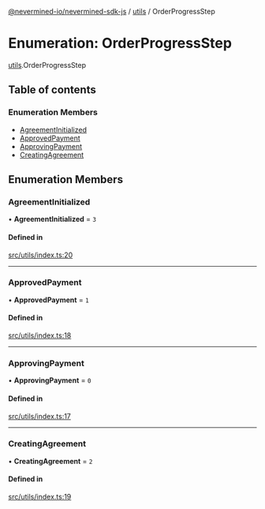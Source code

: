 [@nevermined-io/nevermined-sdk-js](../code-reference.md) / [utils](../modules/utils.md) / OrderProgressStep

# Enumeration: OrderProgressStep

[utils](../modules/utils.md).OrderProgressStep

## Table of contents

### Enumeration Members

- [AgreementInitialized](utils.OrderProgressStep.md#agreementinitialized)
- [ApprovedPayment](utils.OrderProgressStep.md#approvedpayment)
- [ApprovingPayment](utils.OrderProgressStep.md#approvingpayment)
- [CreatingAgreement](utils.OrderProgressStep.md#creatingagreement)

## Enumeration Members

### AgreementInitialized

• **AgreementInitialized** = ``3``

#### Defined in

[src/utils/index.ts:20](https://github.com/nevermined-io/sdk-js/blob/d43823e/src/utils/index.ts#L20)

___

### ApprovedPayment

• **ApprovedPayment** = ``1``

#### Defined in

[src/utils/index.ts:18](https://github.com/nevermined-io/sdk-js/blob/d43823e/src/utils/index.ts#L18)

___

### ApprovingPayment

• **ApprovingPayment** = ``0``

#### Defined in

[src/utils/index.ts:17](https://github.com/nevermined-io/sdk-js/blob/d43823e/src/utils/index.ts#L17)

___

### CreatingAgreement

• **CreatingAgreement** = ``2``

#### Defined in

[src/utils/index.ts:19](https://github.com/nevermined-io/sdk-js/blob/d43823e/src/utils/index.ts#L19)
